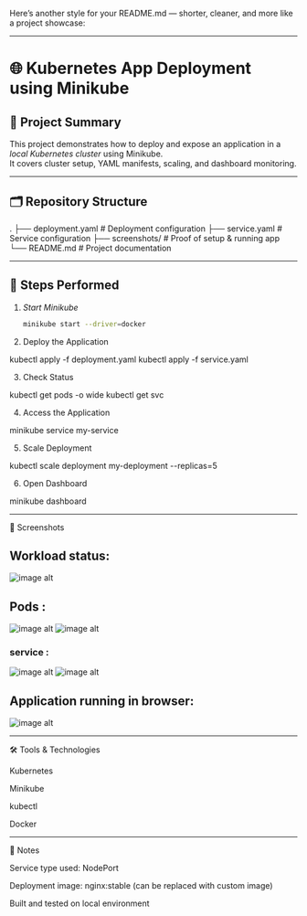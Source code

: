 Here’s another style for your README.md — shorter, cleaner, and more like a project showcase:


---

# 🌐 Kubernetes App Deployment using Minikube

## 📖 Project Summary
This project demonstrates how to deploy and expose an application in a *local Kubernetes cluster* using Minikube.  
It covers cluster setup, YAML manifests, scaling, and dashboard monitoring.

---

## 🗂 Repository Structure

. ├── deployment.yaml      # Deployment configuration ├── service.yaml         # Service configuration ├── screenshots/         # Proof of setup & running app └── README.md            # Project documentation

---

## 🚀 Steps Performed

1. *Start Minikube*
   ```bash
   minikube start --driver=docker

2. Deploy the Application

kubectl apply -f deployment.yaml
kubectl apply -f service.yaml


3. Check Status

kubectl get pods -o wide
kubectl get svc


4. Access the Application

minikube service my-service


5. Scale Deployment

kubectl scale deployment my-deployment --replicas=5


6. Open Dashboard

minikube dashboard




---

📸 Screenshots
 
## Workload status:
![image alt](https://github.com/osuruchaitanya/Task5-Kubernetes-with-minikube-/blob/5d6dbf61b94c97d4248227189827994dcfa8af10/kubectl_workload.png)

## Pods  :
![image alt](https://github.com/osuruchaitanya/Task5-Kubernetes-with-minikube-/blob/63f6cc12152cb521b38b34fb7b6bff1780833d28/kubectl_get_pods.png)
![image alt](https://github.com/osuruchaitanya/Task5-Kubernetes-with-minikube-/blob/ec85832ba1da01258ff00534e996cdbebe0fe72c/kubectl_get_pods-1.png)
### service :
![image alt](https://github.com/osuruchaitanya/Task5-Kubernetes-with-minikube-/blob/c016dca524a46bc14a72324229147a7dc57c5d6c/kubectl_getsvc_svc.png)
![image alt](https://github.com/osuruchaitanya/Task5-Kubernetes-with-minikube-/blob/c5f69258e3c7796f99826e9fe307976b9ea877d4/kubectl_getsvc_svc1.png)
## Application running in browser:
![image alt](https://github.com/osuruchaitanya/Task5-Kubernetes-with-minikube-/blob/a86afd3321997d48959e50ce0637c3d34c0a88f8/output.png)


---

🛠 Tools & Technologies

Kubernetes

Minikube

kubectl

Docker



---

📌 Notes

Service type used: NodePort

Deployment image: nginx:stable (can be replaced with custom image)

Built and tested on local environment
